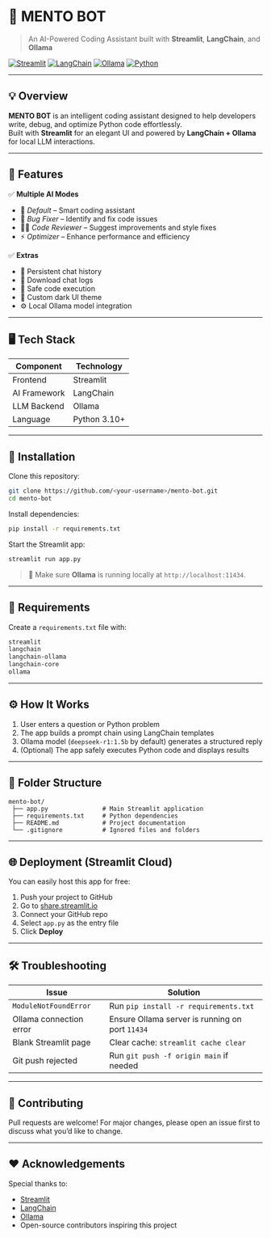 # 🧠 MENTO BOT  
> An AI-Powered Coding Assistant built with **Streamlit**, **LangChain**, and **Ollama**

[![Streamlit](https://img.shields.io/badge/Built%20with-Streamlit-FF4B4B?logo=streamlit&logoColor=white)](https://streamlit.io/)
[![LangChain](https://img.shields.io/badge/Powered%20by-LangChain-2E7D32?logo=python&logoColor=white)](https://python.langchain.com/)
[![Ollama](https://img.shields.io/badge/Model-Ollama-0A66C2?logo=ollama&logoColor=white)](https://ollama.ai/)
[![Python](https://img.shields.io/badge/Made%20with-Python-3776AB?logo=python&logoColor=white)](https://www.python.org/)

---

## 💡 Overview

**MENTO BOT** is an intelligent coding assistant designed to help developers write, debug, and optimize Python code effortlessly.  
Built with **Streamlit** for an elegant UI and powered by **LangChain + Ollama** for local LLM interactions.

---

## 🚀 Features

✅ **Multiple AI Modes**
- 🧠 *Default* – Smart coding assistant  
- 🐞 *Bug Fixer* – Identify and fix code issues  
- 🧑‍💻 *Code Reviewer* – Suggest improvements and style fixes  
- ⚡ *Optimizer* – Enhance performance and efficiency  

✅ **Extras**
- 💬 Persistent chat history  
- 💾 Download chat logs  
- 🧮 Safe code execution  
- 🎨 Custom dark UI theme  
- ⚙️ Local Ollama model integration

---

## 🖥️ Tech Stack

| Component | Technology |
|------------|-------------|
| Frontend | Streamlit |
| AI Framework | LangChain |
| LLM Backend | Ollama |
| Language | Python 3.10+ |

---

## 🧩 Installation

Clone this repository:
```bash
git clone https://github.com/<your-username>/mento-bot.git
cd mento-bot
````

Install dependencies:

```bash
pip install -r requirements.txt
```

Start the Streamlit app:

```bash
streamlit run app.py
```

> 🧠 Make sure **Ollama** is running locally at `http://localhost:11434`.

---

## 🧾 Requirements

Create a `requirements.txt` file with:

```txt
streamlit
langchain
langchain-ollama
langchain-core
ollama
```

---

## ⚙️ How It Works

1. User enters a question or Python problem
2. The app builds a prompt chain using LangChain templates
3. Ollama model (`deepseek-r1:1.5b` by default) generates a structured reply
4. (Optional) The app safely executes Python code and displays results

---

## 🧱 Folder Structure

```
mento-bot/
 ├── app.py               # Main Streamlit application
 ├── requirements.txt     # Python dependencies
 ├── README.md            # Project documentation
 └── .gitignore           # Ignored files and folders
```

---

## 🌐 Deployment (Streamlit Cloud)

You can easily host this app for free:

1. Push your project to GitHub
2. Go to [share.streamlit.io](https://share.streamlit.io)
3. Connect your GitHub repo
4. Select `app.py` as the entry file
5. Click **Deploy**

---

## 🛠️ Troubleshooting

| Issue                   | Solution                                        |
| ----------------------- | ----------------------------------------------- |
| `ModuleNotFoundError`   | Run `pip install -r requirements.txt`           |
| Ollama connection error | Ensure Ollama server is running on port `11434` |
| Blank Streamlit page    | Clear cache: `streamlit cache clear`            |
| Git push rejected       | Run `git push -f origin main` if needed         |

---

## 🤝 Contributing

Pull requests are welcome!
For major changes, please open an issue first to discuss what you’d like to change.

---

## ❤️ Acknowledgements

Special thanks to:

* [Streamlit](https://streamlit.io/)
* [LangChain](https://python.langchain.com/)
* [Ollama](https://ollama.ai/)
* Open-source contributors inspiring this project


